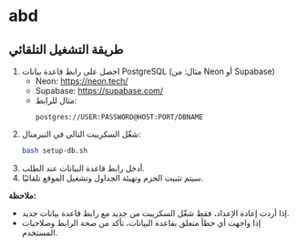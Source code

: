 # abd

## طريقة التشغيل التلقائي

1. احصل على رابط قاعدة بيانات PostgreSQL (مثال: من Neon أو Supabase)
   - Neon: https://neon.tech/
   - Supabase: https://supabase.com/
   - مثال للرابط:
     ```
     postgres://USER:PASSWORD@HOST:PORT/DBNAME
     ```
2. شغّل السكريبت التالي في التيرمنال:
   ```bash
   bash setup-db.sh
   ```
3. أدخل رابط قاعدة البيانات عند الطلب.
4. سيتم تثبيت الحزم وتهيئة الجداول وتشغيل الموقع تلقائيًا.

**ملاحظة:**
- إذا أردت إعادة الإعداد، فقط شغّل السكريبت من جديد مع رابط قاعدة بيانات جديد.
- إذا واجهت أي خطأ متعلق بقاعدة البيانات، تأكد من صحة الرابط وصلاحيات المستخدم.